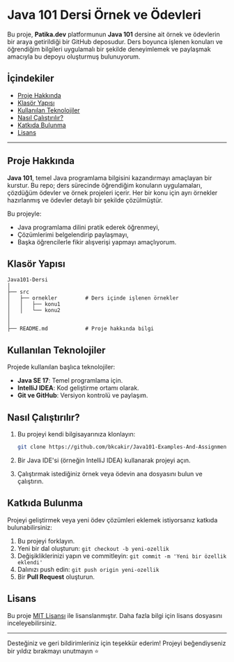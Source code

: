 # Java 101 Dersi Örnek ve Ödevleri

Bu proje, **Patika.dev** platformunun **Java 101** dersine ait örnek ve ödevlerin bir araya getirildiği bir GitHub deposudur. Ders boyunca işlenen konuları ve öğrendiğim bilgileri uygulamalı bir şekilde deneyimlemek ve paylaşmak amacıyla bu depoyu oluşturmuş bulunuyorum. 

## İçindekiler

- [Proje Hakkında](#proje-hakkında)
- [Klasör Yapısı](#klasör-yapısı)
- [Kullanılan Teknolojiler](#kullanılan-teknolojiler)
- [Nasıl Çalıştırılır?](#nasıl-çalıştırılır)
- [Katkıda Bulunma](#katkıda-bulunma)
- [Lisans](#lisans)

---

## Proje Hakkında

**Java 101**, temel Java programlama bilgisini kazandırmayı amaçlayan bir kurstur. Bu repo; ders sürecinde öğrendiğim konuların uygulamaları, çözdüğüm ödevler ve örnek projeleri içerir. Her bir konu için ayrı örnekler hazırlanmış ve ödevler detaylı bir şekilde çözülmüştür.

Bu projeyle:

- Java programlama dilini pratik ederek öğrenmeyi,
- Çözümlerimi belgelendirip paylaşmayı,
- Başka öğrencilerle fikir alışverişi yapmayı amaçlıyorum.

## Klasör Yapısı

```plaintext
Java101-Dersi
│
├── src
│   ├── ornekler         # Ders içinde işlenen örnekler
│   │   ├── konu1
│   │   └── konu2
│   
│
├── README.md            # Proje hakkında bilgi
```

## Kullanılan Teknolojiler

Projede kullanılan başlıca teknolojiler:

- **Java SE 17**: Temel programlama için.
- **IntelliJ IDEA**: Kod geliştirme ortamı olarak.
- **Git ve GitHub**: Versiyon kontrolü ve paylaşım.

## Nasıl Çalıştırılır?

1. Bu projeyi kendi bilgisayarınıza klonlayın:

   ```bash
   git clone https://github.com/bkcakir/Java101-Examples-And-Assignments.git
   ```

2. Bir Java IDE'si (örneğin IntelliJ IDEA) kullanarak projeyi açın.

3. Çalıştırmak istediğiniz örnek veya ödevin ana dosyasını bulun ve çalıştırın.

## Katkıda Bulunma

Projeyi geliştirmek veya yeni ödev çözümleri eklemek istiyorsanız katkıda bulunabilirsiniz:

1. Bu projeyi forklayın.
2. Yeni bir dal oluşturun: `git checkout -b yeni-ozellik`
3. Değişikliklerinizi yapın ve commitleyin: `git commit -m 'Yeni bir özellik eklendi'`
4. Dalınızı push edin: `git push origin yeni-ozellik`
5. Bir **Pull Request** oluşturun.

## Lisans

Bu proje [MIT Lisansı](./LICENSE) ile lisanslanmıştır. Daha fazla bilgi için lisans dosyasını inceleyebilirsiniz.

---

Desteğiniz ve geri bildirimleriniz için teşekkür ederim! Projeyi beğendiyseniz bir yıldız bırakmayı unutmayın ⭐
